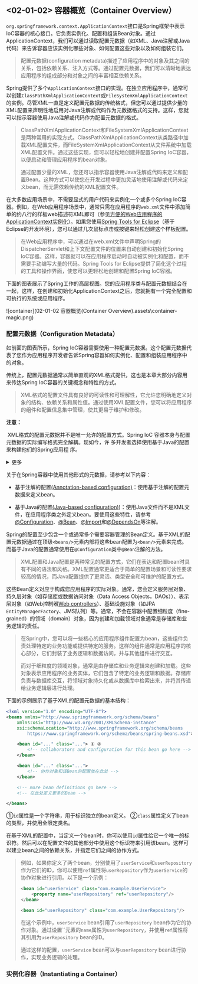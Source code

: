 ## <02-01-02> 容器概览（Container Overview）

`org.springframework.context.ApplicationContext`接口是Spring框架中表示IoC容器的核心接口。它负责实例化、配置和组装Bean对象。通过ApplicationContext，我们可以通过读取配置元数据（如XML、Java注解或Java代码）来告诉容器应该实例化哪些对象、如何配置这些对象以及如何组装它们。

> 配置元数据(configuration metadata)描述了应用程序中的对象及其之间的关系，包括依赖关系、注入方式等。通过配置元数据，我们可以清晰地表达应用程序的组成部分和对象之间的丰富相互依赖关系。

Spring提供了多个`ApplicationContext`接口的实现。在独立应用程序中，通常可以创建`ClassPathXmlApplicationContext`或`FileSystemXmlApplicationContext`的实例。尽管XML一直是定义配置元数据的传统格式，但您可以通过提供少量的XML配置来声明性地启用对Java注解或代码作为元数据格式的支持。这样，您就可以指示容器使用Java注解或代码作为配置元数据的格式。

> ClassPathXmlApplicationContext和FileSystemXmlApplicationContext是两种常用的实现方式。ClassPathXmlApplicationContext从类路径中加载XML配置文件，而FileSystemXmlApplicationContext从文件系统中加载XML配置文件。通过这些实现，您可以轻松地创建并配置Spring IoC容器，以便启动和管理应用程序的bean对象。
>
> 通过配置少量的XML，您还可以指示容器使用Java注解或代码来定义和配置Bean。这种方式可以使您在开发过程中更加灵活地使用注解或代码来定义bean，而无需依赖传统的XML配置文件。

在大多数应用场景中，不需要显式的用户代码来实例化一个或多个Spring IoC容器。例如，在Web应用程序场景中，通常只需在应用程序的`web.xml`文件中添加简单的约八行的样板web描述符XML即可（参见[方便的Web应用程序的ApplicationContext实例化](https://docs.spring.io/spring-framework/reference/core/beans/context-introduction.html#context-create)）。如果您使用[Spring Tools for Eclipse](https://spring.io/tools)（基于Eclipse的开发环境），您可以通过几次鼠标点击或按键来轻松创建这个样板配置。

> 在Web应用程序中，可以通过在web.xml文件中声明Spring的DispatcherServlet和上下文配置文件的位置来自动创建和初始化Spring IoC容器。这样，容器就可以在应用程序启动时自动被实例化和配置，而不需要手动编写大量的代码。Spring Tools for Eclipse提供了简化这个过程的工具和操作界面，使您可以更轻松地创建和配置Spring IoC容器。

下面的图表展示了Spring工作的高层视图。您的应用程序类与配置元数据结合在一起，这样，在创建和初始化ApplicationContext之后，您就拥有一个完全配置和可执行的系统或应用程序。

![container](02-01-02 容器概览(Container Overview).assets\container-magic.png)

### 配置元数据（Configuration Metadata）

如前面的图表所示，Spring IoC容器需要使用一种配置元数据。这个配置元数据代表了您作为应用程序开发者告诉Spring容器如何实例化、配置和组装应用程序中的对象。

传统上，配置元数据通常以简单直观的XML格式提供，这也是本章大部分内容用来传达Spring IoC容器的关键概念和特性的方式。

> XML格式的配置文件具有良好的可读性和可理解性，它允许您明确地定义对象的结构、依赖关系和属性值。通过使用XML配置文件，您可以将应用程序的组件和配置信息集中管理，使其更易于维护和修改。

**注意：**

​	XML格式的配置元数据并不是唯一允许的配置方式。Spring IoC	容器本身与配置元数据的实际编写格式完全解耦。现如今，许	多开发者选择使用基于Java的配置来构建他们的Spring应用程	序。

<details><summary>更多</summary>
<p>Java-based configuration，也称为Java Config，允许您使用纯Java代码来定义和配置应用程序的对象和依赖关系，而无需使用XML或注解。通过使用Java Config，您可以利用编程语言的特性来实现更灵活、可重用和类型安全的配置。</p>
<p>在Java Config中，您可以使用特定的注解（如@Configuration、@Bean等）来标识配置类和对象定义。通过编写方法和注解配置，您可以明确地定义bean的创建和组装逻辑，以及它们之间的依赖关系。</p>
<p>相比于XML配置，Java Config提供了更直观、类型安全和可维护的配置方式。它允许您使用IDE的自动完成和重构工具来提高开发效率，并使配置更容易被检查和维护。</p>
<p>总之，虽然XML是传统的配置元数据格式，但如今许多开发者更倾向于使用基于Java的配置。Java Config提供了更灵活和便捷的配置方式，使得开发者可以直接使用Java代码来定义和配置对象，从而提高了可读性、可维护性和开发效率。</p></details>


关于在Spring容器中使用其他形式的元数据，请参考以下内容：

* 基于注解的配置[(Annotation-based configuration)](https://docs.spring.io/spring-framework/reference/core/beans/annotation-config.html)：使用基于注解的配置元数据来定义bean。

* 基于Java的配置[(Java-based configuration)](https://docs.spring.io/spring-framework/reference/core/beans/java.html))：使用Java文件而不是XML文件，在应用程序类之外定义bean。要使用这些特性，请参考[@Configuration](https://docs.spring.io/spring-framework/docs/6.0.9/javadoc-api/org/springframework/context/annotation/Configuration.html)、[@Bean](https://docs.spring.io/spring-framework/docs/6.0.9/javadoc-api/org/springframework/context/annotation/Bean.html)、[@Import](https://docs.spring.io/spring-framework/docs/6.0.9/javadoc-api/org/springframework/context/annotation/Import.html)和[@DependsOn](https://docs.spring.io/spring-framework/docs/6.0.9/javadoc-api/org/springframework/context/annotation/DependsOn.html)等注解。

Spring的配置至少包含一个或通常多个需要容器管理的Bean定义。基于XML的配置元数据通过在顶级`<beans/>`元素内部将这些bean配置为`<bean/>`元素来完成。而基于Java的配置通常使用在`@Configuration`类中`@Bean`注解的方法。

> XML配置和Java配置是两种常见的配置方式，它们在表达和配置bean时具有不同的语法和风格。XML配置通常更适合于简单的配置场景和可读性要求较高的情况，而Java配置提供了更灵活、类型安全和可维护的配置方式。

这些Bean定义对应于构成您应用程序的实际对象。通常，您会定义服务层对象、持久层对象（如存储库或数据访问对象（Data Access Objects，DAOs））、表示层对象（如Web控制器<u>Web controllers</u>）、基础设施对象（如JPA `EntityManagerFactory`、JMS队列）等。通常，不会在容器中配置细粒度（fine-grained）的领域（domain）对象，因为创建和加载领域对象通常是存储库和业务逻辑的责任。

> 在Spring中，您可以将一些核心的应用程序组件配置为bean，这些组件负责处理特定的业务功能或提供特定的服务。这样的组件通常是应用程序的核心部分，它们封装了业务逻辑和数据访问，并与其他组件进行交互。
>
> 而对于细粒度的领域对象，通常是由存储库和业务逻辑来创建和加载。这些对象表示应用程序的业务实体，它们包含了特定的业务逻辑和数据。存储库负责与数据库交互，将领域对象持久化或从数据库中检索出来，并将其传递给业务逻辑层进行处理。

下面的示例展示了基于XML的配置元数据的基本结构：

```xml
<?xml version="1.0" encoding="UTF-8"?>
<beans xmlns="http://www.springframework.org/schema/beans"
	xmlns:xsi="http://www.w3.org/2001/XMLSchema-instance"
	xsi:schemaLocation="http://www.springframework.org/schema/beans
		https://www.springframework.org/schema/beans/spring-beans.xsd">

	<bean id="..." class="..."> ① ②
		<!-- collaborators and configuration for this bean go here -->
	</bean>

	<bean id="..." class="...">
		<!-- 协作对象和该Bean的配置放在此处 -->
	</bean>

	<!-- more bean definitions go here -->
    <!-- 在此处定义更多的Bean -->

</beans>
```

①`id`属性是一个字符串，用于标识独立的bean定义。 ②`class`属性定义了bean的类型，并使用全限定类名。

在基于XML的配置中，当定义一个bean时，你可以使用`id`属性给它一个唯一的标识符。然后可以在配置文件的其他部分中使用这个标识符来引用该bean。这样可以建立bean之间的依赖关系，并指定它们之间的协作方式。

> 例如，如果你定义了两个bean，分别使用了`userService`和`userRepository`作为它们的ID，你可以使用`ref`属性将`userRepository`作为`userService`的协作对象进行引用。以下是一个示例：
>
> ```xml
> <bean id="userService" class="com.example.UserService">
>     <property name="userRepository" ref="userRepository"/>
> </bean>
> 
> <bean id="userRepository" class="com.example.UserRepository"/>
> ```
>
> 在这个示例中，`userService` bean引用了`userRepository` bean作为它的协作对象。通过设置``元素的`name`属性为`userRepository`，并使用`ref`属性将其引用为`userRepository` bean的ID。
>
> 通过这样的配置，`userService` bean可以与`userRepository` bean进行协作，实现业务逻辑的处理。

### 实例化容器（Instantiating a Container）
